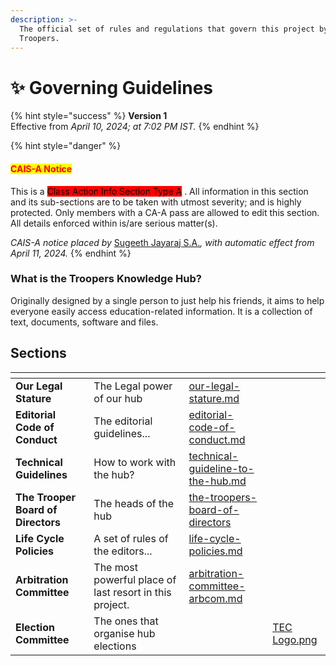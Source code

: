 ```yaml
---
description: >-
  The official set of rules and regulations that govern this project by the
  Troopers.
---
```


# ✨ Governing Guidelines

{% hint style="success" %}
**Version 1**\
Effective from _April 10, 2024; at 7:02 PM IST._
{% endhint %}

{% hint style="danger" %}
#### <mark style="color:red;">CAIS-A Notice</mark>

This is a <mark style="background-color:red;">Class Action Info Section Type A</mark> . All information in this section and its sub-sections are to be taken with utmost severity; and is highly protected. Only members with a CA-A pass are allowed to edit this section. All details enforced within is/are serious matter(s).

_CAIS-A notice placed by_ [Sugeeth Jayaraj S.A.](https://app.gitbook.com/u/9Om3tUS42vUVpNcq3eN15t09EZU2 "mention")_, with automatic effect from April 11, 2024._
{% endhint %}

### What is the Troopers Knowledge Hub?

Originally designed by a single person to just help his friends, it aims to help everyone easily access education-related information. It is a collection of text, documents, software and files.

## Sections

<table data-view="cards"><thead><tr><th></th><th></th><th data-hidden data-card-target data-type="content-ref"></th><th data-hidden data-card-cover data-type="files"></th></tr></thead><tbody><tr><td><strong>Our Legal Stature</strong></td><td>The Legal power of our hub</td><td><a href="our-legal-stature.md">our-legal-stature.md</a></td><td></td></tr><tr><td><strong>Editorial Code of Conduct</strong></td><td>The editorial guidelines...</td><td><a href="editorial-code-of-conduct.md">editorial-code-of-conduct.md</a></td><td></td></tr><tr><td><strong>Technical Guidelines</strong></td><td>How to work with the hub?</td><td><a href="technical-guideline-to-the-hub.md">technical-guideline-to-the-hub.md</a></td><td></td></tr><tr><td><strong>The Trooper Board of Directors</strong></td><td>The heads of the hub</td><td><a href="the-troopers-board-of-directors/">the-troopers-board-of-directors</a></td><td></td></tr><tr><td><strong>Life Cycle Policies</strong></td><td>A set of rules of the editors...</td><td><a href="life-cycle-policies.md">life-cycle-policies.md</a></td><td></td></tr><tr><td><strong>Arbitration Committee</strong></td><td>The most powerful place of last resort in this project.</td><td><a href="arbitration-committee-arbcom.md">arbitration-committee-arbcom.md</a></td><td></td></tr><tr><td><strong>Election Committee</strong></td><td>The ones that organise hub elections</td><td></td><td><a href="../../.gitbook/assets/TEC Logo.png">TEC Logo.png</a></td></tr></tbody></table>
